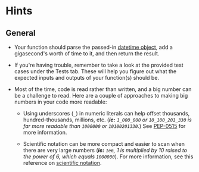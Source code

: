 # Hints

## General

- Your function should parse the passed-in [datetime object][datetime.datetime], add a gigasecond's worth of time to it, and then return the result.

- If you're having trouble, remember to take a look at the provided test cases under the Tests tab. These will help you figure out what the expected inputs and outputs of your function(s) should be.

- Most of the time, code is read rather than written, and a big number can be a challenge to read. Here are a couple of approaches to making big numbers in your code more readable:

  - Using underscores (`_`) in numeric literals can help offset thousands, hundred-thousands, millions, etc. (_**ie:** `1_000_000` or `10_100_201_330` is far more readable than `1000000` or `10100201330`._) See [PEP-0515][underscores_notation] for more information.

   - Scientific notation can be more compact and easier to scan when there are very large numbers (_**ie:** `1e6`, 1 is multiplied by 10 raised to the power of 6, which equals `1000000`_). For more information, see this reference on [scientific notation][scientific_notation].

[datetime.datetime]: https://docs.python.org/3.9/library/datetime.html#datetime.datetime
[scientific_notation]: https://python-reference.readthedocs.io/en/latest/docs/float/scientific.html
[underscores_notation]: https://peps.python.org/pep-0515/#:~:text=The%20syntax%20would%20be%20the,width%20of%2010%20with%20*%20separator.

